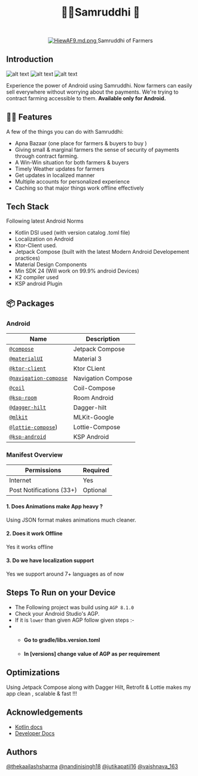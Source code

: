 
<h1 align="center">  📲✨Samruddhi  🚀 </h1> <br>
<p align="center">
  <a href="https://firebasestorage.googleapis.com/v0/b/samruddhi-d0846.appspot.com/o/WhatsApp%20Image%202023-08-24%20at%2010.27.19%20AM.jpeg?alt=media&token=5cd92957-4cec-4c26-9b70-8c3ea8e6ab20">
    <img src="https://firebasestorage.googleapis.com/v0/b/samruddhi-d0846.appspot.com/o/WhatsApp%20Image%202023-08-24%20at%2010.27.19%20AM.jpeg?alt=media&token=5cd92957-4cec-4c26-9b70-8c3ea8e6ab20" alt="HiewAF9.md.png" border="0">
  </a



<p align="center">
  Samruddhi of Farmers
</p>


## Introduction
![alt text](https://img.shields.io/badge/Kotlin-FFFFFF?style=for-the-badge&logo=Kotlin) 
![alt text](https://img.shields.io/badge/Firebase-FFFFFF?style=for-the-badge&logo=Firebase) 
![alt text](https://img.shields.io/badge/JetpackCompose-FFFFFF?style=for-the-badge&logo=JetpackCompose)

Experience the power of Android using Samruddhi. Now farmers can easily sell everywhere without worrying about the payments. We're trying to contract farming accessible to them.
**Available only for Android.**


## 💬💡 Features

A few of the things you can do with Samruddhi:

- Apna Bazaar (one place for farmers & buyers to buy )
- Giving small & marginal farmers the sense of security of payments through contract farming.
- A Win-Win situation for both farmers & buyers
- Timely Weather updates for farmers
- Get updates in localized manner
- Multiple accounts for personalized experience
- Caching so that major things work offline effectively

## Tech Stack

Following latest Android Norms

- Kotlin DSl used (with version catalog .toml file)
- Localization on Android
- Ktor-Client used.
- Jetpack Compose (built with the latest Modern Android Developement practices)
- Material Design Components
- Min SDK 24 (Will work on 99.9% android Devices)
- K2 compiler used
- KSP android Plugin



## 📦 Packages

### Android 
| Name | Description |
| --- | --- |
| [`@compose`](https://developer.android.com/jetpack/compose) | Jetpack Compose |
| [`@materialUI`](https://m3.material.io/) | Material 3 |
| [`@ktor-client`](https://ktor.io/docs/create-client.html) | Ktor CLient |
| [`@navigation-compose`](https://developer.android.com/jetpack/compose/navigation) | Navigation Compose |
| [`@coil`](https://coil-kt.github.io/coil/compose/) | Coil-Compose |
| [`@ksp-room`](https://developer.android.com/build/migrate-to-ksp) | Room Android |
| [`@dagger-hilt`](https://developer.android.com/training/dependency-injection/hilt-android) | Dagger-hilt |
| [`@mlkit`](https://developers.google.com/ml-kit) | MLKit-Google |
| [`@lottie-compose`](https://github.com/airbnb/lottie/blob/master/android-compose.md)) | Lottie-Compose |
| [`@ksp-android`](https://developer.android.com/build/migrate-to-ksp) | KSP Android |

### Manifest Overview

| Permissions | Required |
| --- | --- |
| Internet | Yes |
| Post Notifications (33+) | Optional |

#### 1. Does Animations make App heavy ?

Using JSON format makes animations much cleaner.

#### 2. Does it work Offline

Yes it works offline

#### 3. Do we have localization support

Yes we support around 7+ languages as of now

## Steps To Run on your Device
- The Following project was build using `AGP 8.1.0`
-  Check your Android Studio's AGP.
-  If it is `lower` than given AGP follow given steps :-
-  -  #### Go to gradle/libs.version.toml
   -  #### In [versions] change value of AGP as per requirement
 

## Optimizations

Using Jetpack Compose along with Dagger Hilt, Retrofit & Lottie makes my app clean , scalable & fast !!!


## Acknowledgements

 - [Kotlin docs](https://kotlinlang.org/)
 - [Developer Docs](https://developer.android.com/)

## Authors

[@thekaailashsharma](https://linkedin.com/in/thekaailashsharma)
[@nandinisingh18](https://linkedin.com/in/nandinisingh18)
[@jutikapatil16](https://linkedin.com/in/jutikapatil16)
[@vaishnava_163](https://twitter.com/vaishnava_163)
